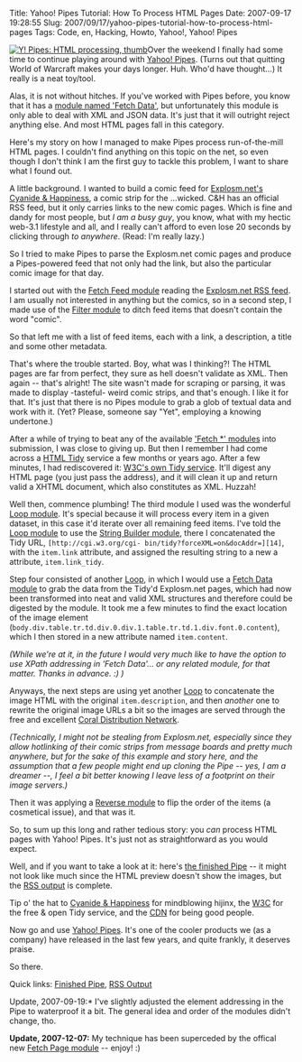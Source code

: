 Title: Yahoo! Pipes Tutorial: How To Process HTML Pages
Date: 2007-09-17 19:28:55
Slug: 2007/09/17/yahoo-pipes-tutorial-how-to-process-html-pages
Tags: Code, en, Hacking, Howto, Yahoo!, Yahoo! Pipes


[![Y! Pipes: HTML processing, thumb][1]][2]Over the weekend I finally had some
time to continue playing around with [Yahoo! Pipes][3]. (Turns out that
quitting World of Warcraft makes your days longer. Huh. Who'd have thought…)
It really is a neat toy/tool.

Alas, it is not without hitches. If you've worked with Pipes before, you know
that it has a [module named 'Fetch Data'][4], but unfortunately this module is
only able to deal with XML and JSON data. It's just that it will outright
reject anything else. And most HTML pages fall in this category.

Here's my story on how I managed to make Pipes process run-of-the-mill HTML
pages. I couldn't find anything on this topic on the net, so even though I
don't think I am the first guy to tackle this problem, I want to share what I
found out.

A little background. I wanted to build a comic feed for [Explosm.net's Cyanide
& Happiness][5], a comic strip for the …wicked. C&H has an official RSS feed,
but it only carries links to the new comic pages. Which is fine and dandy for
most people, but _I am a busy guy_, you know, what with my hectic web-3.1
lifestyle and all, and I really can't afford to even lose 20 seconds by
clicking through _to anywhere_. (Read: I'm really lazy.)

So I tried to make Pipes to parse the Explosm.net comic pages and produce a
Pipes-powered feed that not only had the link, but also the particular comic
image for that day.

I started out with the [Fetch Feed module][6] reading the [Explosm.net RSS
feed][7]. I am usually not interested in anything but the comics, so in a
second step, I made use of the [Filter module][8] to ditch feed items that
doesn't contain the word "comic".

So that left me with a list of feed items, each with a link, a description, a
title and some other metadata.

That's where the trouble started. Boy, what was I thinking?! The HTML pages
are far from perfect, they sure as hell doesn't validate as XML. Then again --
that's alright! The site wasn't made for scraping or parsing, it was made to
display -tasteful- weird comic strips, and that's enough. I like it for that.
It's just that there is no Pipes module to grab a glob of textual data and
work with it. (Yet? Please, someone say "Yet", employing a knowing undertone.)

After a while of trying to beat any of the available ['Fetch *' modules][9]
into submission, I was close to giving up. But then I remember I had come
across a [HTML Tidy][10] service a few months or years ago. After a few
minutes, I had rediscovered it: [W3C's own Tidy service][11]. It'll digest any
HTML page (you just pass the address), and it will clean it up and return
valid a XHTML document, which also constitutes as XML. Huzzah!

Well then, commence plumbing! The third module I used was the wonderful [Loop
module][12]. It's special because it will process every item in a given
dataset, in this case it'd iterate over all remaining feed items. I've told
the [Loop module][12] to use the [String Builder module][13], there I
concatenated the Tidy URL, `[http://cgi.w3.org/cgi-
bin/tidy?forceXML=on&docAddr=][14]`, with the `item.link` attribute, and
assigned the resulting string to a new a attribute, `item.link_tidy`.

Step four consisted of another [Loop][12], in which I would use a [Fetch Data
module][4] to grab the data from the Tidy'd Explosm.net pages, which had now
been transformed into neat and valid XML structures and therefore could be
digested by the module. It took me a few minutes to find the exact location of
the image element
(`body.div.table.tr.td.div.0.div.1.table.tr.td.1.div.font.0.content`), which I
then stored in a new attribute named `item.content`.

_(While we're at it, in the future I would very much like to have the option
to use XPath addressing in 'Fetch Data'… or any related module, for that
matter. Thanks in advance. :) )_

Anyways, the next steps are using yet another [Loop][12] to concatenate the
image HTML with the original `item.description`, and then _another_ one to
rewrite the original image URLs a bit so the images are served through the
free and excellent [Coral Distribution Network][15].

_(Technically, I might not be stealing from Explosm.net, especially since they
allow hotlinking of their comic strips from message boards and pretty much
anywhere, but for the sake of this example and story here, and the assumption
that a few people might end up cloning the Pipe -- yes, I am a dreamer --, I
feel a bit better knowing I leave less of a footprint on their image
servers.)_

Then it was applying a [Reverse module][16] to flip the order of the items (a
cosmetical issue), and that was it.

So, to sum up this long and rather tedious story: you _can_ process HTML pages
with Yahoo! Pipes. It's just not as straightforward as you would expect.

Well, and if you want to take a look at it: here's [the finished Pipe][17] --
it might not look like much since the HTML preview doesn't show the images,
but the [RSS output][18] is complete.

Tip o' the hat to [Cyanide & Happiness][5] for mindblowing hijinx, the
[W3C][19] for the free & open Tidy service, and the [CDN][15] for being good
people.

Now go and use [Yahoo! Pipes][3]. It's one of the cooler products we (as a
company) have released in the last few years, and quite frankly, it deserves
praise.

So there.

Quick links: [Finished Pipe][17], [RSS Output][18]

Update, 2007-09-19:* I've slightly adjusted the element addressing in the Pipe
to waterproof it a bit. The general idea and order of the modules didn't
change, tho.

**Update, 2007-12-07:** My technique has been superceded by the offical new [Fetch Page module][20] -- enjoy! :)

   [1]: http://dl.dropbox.com/u/7298/blog/wp-content/2007/09/pipes_explosm_example_thumb.jpg
   [2]: http://dl.dropbox.com/u/7298/blog/wp-content/2007/09/pipes_explosm_example.png (Y! Pipes: HTML processing, Explosm.net Example. The link to the Y! Pipes page is at the end of the blog entry.)
   [3]: http://pipes.yahoo.com/
   [4]: http://pipes.yahoo.com/pipes/docs?doc=sources#FetchData
   [5]: http://explosm.net/
   [6]: http://pipes.yahoo.com/pipes/docs?doc=sources#FetchFeed
   [7]: http://feeds.feedburner.com/Explosm
   [8]: http://pipes.yahoo.com/pipes/docs?doc=operators#Filter
   [9]: http://pipes.yahoo.com/pipes/docs?doc=sources
   [10]: http://en.wikipedia.org/wiki/HTML_Tidy
   [11]: http://cgi.w3.org/cgi-bin/tidy
   [12]: http://pipes.yahoo.com/pipes/docs?doc=operators#Loop
   [13]: http://pipes.yahoo.com/pipes/docs?doc=string#StringBuilder
   [14]: http://cgi.w3.org/cgi-bin/tidy?forceXML=on&docAddr=
   [15]: http://coralcdn.org/
   [16]: http://pipes.yahoo.com/pipes/docs?doc=operators#Reverse
   [17]: http://pipes.yahoo.com/pipes/pipe.info?_id=Om0bps5i3BGKQJR0l7okhQ
   [18]: http://pipes.yahoo.com/pipes/pipe.run?_id=Om0bps5i3BGKQJR0l7okhQ&_render=rss
   [19]: http://w3.org
   [20]: http://blog.pipes.yahoo.com/2007/12/06/new-fetch-page-module-and-nice-web-path-enhancement/
